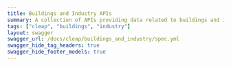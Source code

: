 ```yaml
---
title: Buildings and Industry APIs
summary: A collection of APIs providing data related to buildings and industry including rooftop photovoltaic potential; building stock; and commercial and industrial activities.
tags: ["cleap", "buildings", "industry"]
layout: swagger
swagger_url: /docs/cleap/buildings_and_industry/spec.yml
swagger_hide_tag_headers: true
swagger_hide_footer_models: true
---
```


